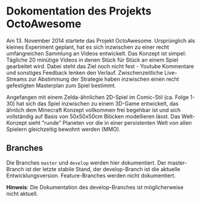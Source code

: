 ﻿
# Dokomentation des Projekts OctoAwesome

Am 13. November 2014 startete das Projekt OctoAwesome. Ursprünglich als kleines Experiment geplant, hat es sich inzwischen zu einer recht umfangreichen Sammlung an Videos entwickelt. Das Konzept ist simpel: Tägliche 20 minütige Videos in denen Stück für Stück an einem Spiel gearbeitet wird. Dabei steht das Ziel noch nicht fest - Youtube Kommentare und sonstiges Feedback lenken den Verlauf. Zwischenzeitliche Live-Streams zur Abstimmung der Strategie haben inzwischen einen recht gefestigten Masterplan zum Spiel bestimmt.

Angefangen mit einem Zelda-ähnlichen 2D-Spiel im Comic-Stil (ca. Folge 1-30) hat sich das Spiel inzwischen zu einem 3D-Game entwickelt, das ähnlich dem Minecraft Konzept vollkommen frei begehbar ist und sich vollständig auf Basis von 50x50x50cm Blöcken modellieren lässt. Das Welt-Konzept sieht "runde" Planeten vor die in einer persistenten Welt von allen Spielern gleichzeitig bewohnt werden (MMO).

## Branches
Die Branches `master` und `develop` werden hier dokumentiert. Der master-Branch ist der letzte stabile Stand, der develop-Branch ist die aktuelle Entwicklungsversion. Feature-Branches werden nicht dokumentiert.

**Hinweis**: Die Dokumentation des develop-Branches ist möglicherweise nicht aktuell.
